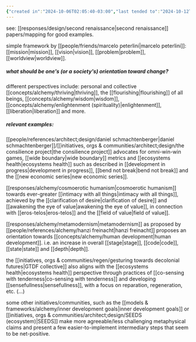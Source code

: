 ```yaml
---
{"created in":"2024-10-06T02:05:40-03:00","last tended to":"2024-10-12T19:33:09-03:00","tags":["concept","alchemy","design","metacrisis","🌱"],"notestage":["🌱"],"relevancescore":98,"dg-publish":true,"aliases":["theory of change"],"permalink":"/006-core-notes/theories-of-change/","dgPassFrontmatter":true,"created":"2024-10-06T02:05:40.929-03:00","updated":"2024-10-30T18:50:34.217-03:00"}
---
```


see: [[responses/design/second renaissance\|second renaissance]] papers/mapping for good examples.

simple framework by [[people/friends/marcelo peterlini\|marcelo peterlini]]: [[mission\|mission]], [[vision\|vision]], [[problem\|problem]], [[worldview\|worldview]].

##### what should be one's (or a society's) orientation toward change?

different perspectives include: personal and collective [[concepts/alchemy/thriving\|thriving]], the [[flourishing\|flourishing]] of all beings, [[concepts/alchemy/wisdom\|wisdom]], [[concepts/alchemy/enlightenment (spirituality)\|enlightenment]], [[liberation\|liberation]] and more.

##### relevant examples:

[[people/references/architect;design/daniel schmachtenberger\|daniel schmachtenberger]]/[[initiatives, orgs & communities/architect;design/the consilience project\|the consilience project]] advocates for omni-win-win games, [[wide boundary\|wide boundary]] metrics and [[ecosystems health\|ecosystems health]] such as described in [[development in progress\|development in progress]], [[bend not break\|bend not break]] and the [[new economic series\|new economic series]].

[[responses/alchemy/cosmoerotic humanism\|cosmoerotic humanism]] towards ever-greater [[intimacy with all things\|intimacy with all things]], achieved by the [[clarification of desire\|clarification of desire]] and [[awakening the eye of value\|awakening the eye of value]], in connection with [[eros-telos\|eros-telos]] and the [[field of value\|field of value]].

[[responses/alchemy/metamodernism\|metamodernism]] as proposed by [[people/references/alchemy/hanzi freinacht\|hanzi freinacht]] proposes an orientation towards [[concepts/alchemy/human development\|human development]]. i.e. an increase in overall [[stage\|stage]], [[code\|code]], [[state\|state]] and [[depth\|depth]].

the [[initiatives, orgs & communities/regen/gesturing towards decolonial futures\|GTDF collective]] also aligns with the [[ecosystems health\|ecosystems health]] perspective through practices of [[co-sensing with tenderness\|co-sensing with tenderness]] and developing [[sensefullness\|sensefullness]], with a focus on reparation, regeneration, etc. (...)


some other initiatives/communities, such as the [[models & frameworks/alchemy/inner development goals\|inner development goals]] or [[initiatives, orgs & communities/architect;design/SEEDS (ecosystem)\|SEEDS]] make more agreeable/less challenging metaphysical claims and present a few easier-to-implement intermediary steps that seem to be net-positive.